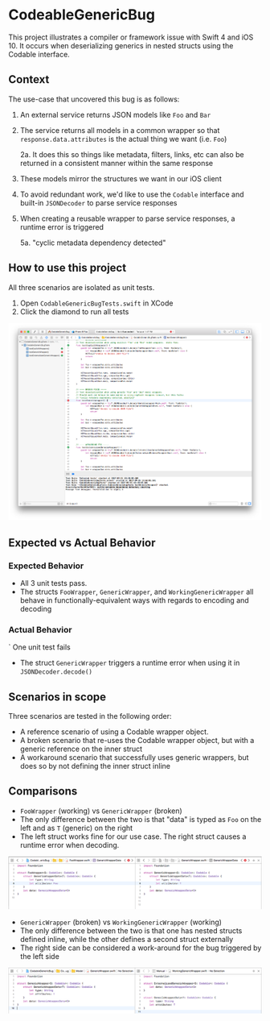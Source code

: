 # CodeableGenericBug

This project illustrates a compiler or framework issue with Swift 4 and iOS 10.  It occurs when deserializing generics in nested structs using the Codable interface.

## Context

The use-case that uncovered this bug is as follows:

1. An external service returns JSON models like `Foo` and `Bar`
2. The service returns all models in a common wrapper so that `response.data.attributes` is the actual thing we want (i.e. `Foo`)

    2a. It does this so things like metadata, filters, links, etc can also be returned in a consistent manner within the same response
3. These models mirror the structures we want in our iOS client
4. To avoid redundant work, we'd like to use the `Codable` interface and built-in `JSONDecoder` to parse service responses
5. When creating a reusable wrapper to parse service responses, a runtime error is triggered

    5a. "cyclic metadata dependency detected"


## How to use this project

All three scenarios are isolated as unit tests.

1. Open `CodableGenericBugTests.swift` in XCode
2. Click the diamond to run all tests

![](run_tests.png "Run Tests")

## Expected vs Actual Behavior

### Expected Behavior
* All 3 unit tests pass.
* The structs `FooWrapper`, `GenericWrapper`, and `WorkingGenericWrapper` all behave in functionally-equivalent ways with regards to encoding and decoding

### Actual Behavior
` One unit test fails
* The struct `GenericWrapper` triggers a runtime error when using it in `JSONDecoder.decode()`

## Scenarios in scope

Three scenarios are tested in the following order:

* A reference scenario of using a Codable wrapper object.
* A broken scenario that re-uses the Codable wrapper object, but with a generic reference on the inner struct
* A workaround scenario that successfully uses generic wrappers, but does so by not defining the inner struct inline

## Comparisons

* `FooWrapper` (working) vs `GenericWrapper` (broken)
* The only difference between the two is that "data" is typed as `Foo` on the left and as `T` (generic) on the right
* The left struct works fine for our use case.  The right struct causes a runtime error when decoding.

![](specific_vs_generic.png "Specific vs Generic")

* `GenericWrapper` (broken) vs `WorkingGenericWrapper` (working)
* The only difference between the two is that one has nested structs defined inline, while the other defines a second struct externally
* The right side can be considered a work-around for the bug triggered by the left side

![](internal_vs_external.png "Internal vs External")

